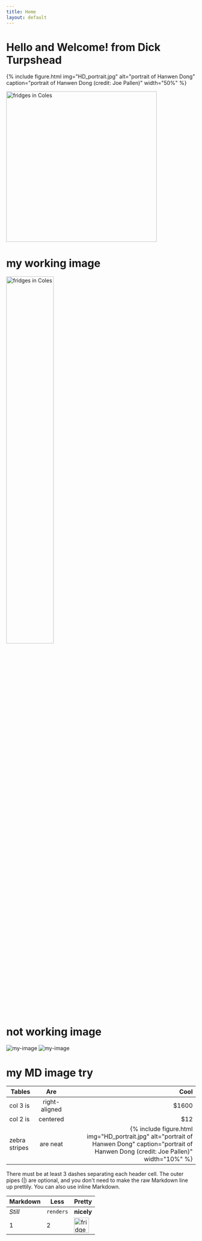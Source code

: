 ```yaml
---
title: Home
layout: default
---
```


# Hello and Welcome! from Dick Turpshead

{% include figure.html img="HD_portrait.jpg" alt="portrait of Hanwen Dong" caption="portrait of Hanwen Dong (credit: Joe Pallen)" width="50%" %}


<img src="https://dickturpshead.github.io/highway-wobbly/images/empty-freezer.jpg" alt="fridges in Coles" width="400"/>

# my working image



<img src="https://dickturpshead.github.io/highway-wobbly/images/empty-freezer.jpg" alt="fridges in Coles" width=50%/>

[comment]: <> (try %age but doesnt work)
# not working image



![my-image](https://dickturpshead.github.io/highway-wobbly/images/empty-freezer-sm.jpg) ![my-image](https://dickturpshead.github.io/highway-wobbly/images/empty-freezer-sm.jpg)

# my MD image try





| Tables        | Are           | Cool  |
| ------------- |:-------------:| -----:|
| col 3 is      | right-aligned | $1600 |
| col 2 is      | centered      |   $12 |
| zebra stripes | are neat      |   {% include figure.html img="HD_portrait.jpg" alt="portrait of Hanwen Dong" caption="portrait of Hanwen Dong (credit: Joe Pallen)" width="10%" %} |

There must be at least 3 dashes separating each header cell.
The outer pipes (|) are optional, and you don't need to make the 
raw Markdown line up prettily. You can also use inline Markdown.

Markdown | Less | Pretty
--- | --- | ---
*Still* | `renders` | **nicely**
1 | 2 | <img src="https://dickturpshead.github.io/highway-wobbly/images/empty-freezer.jpg" alt="fridges in Coles" width="40"/>






























